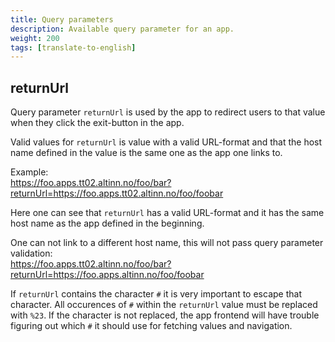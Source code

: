 ```yaml
---
title: Query parameters
description: Available query parameter for an app.
weight: 200
tags: [translate-to-english]
---
```


## returnUrl

Query parameter `returnUrl` is used by the app to redirect users to that value when they click the exit-button in the app.

Valid values for `returnUrl` is value with a valid URL-format and that the host name defined in the value is the same one
as the app one links to.

Example:  
https://foo.apps.tt02.altinn.no/foo/bar?returnUrl=https://foo.apps.tt02.altinn.no/foo/foobar

Here one can see that `returnUrl` has a valid URL-format and it has the same host name as the app defined in the beginning.

One can not link to a different host name, this will not pass query parameter validation:  
https://foo.apps.tt02.altinn.no/foo/bar?returnUrl=https://foo.apps.altinn.no/foo/foobar

If `returnUrl` contains the character `#` it is very important to escape that character. All occurences of `#` within the 
`returnUrl` value must be replaced with `%23`. If the character is not replaced, the app frontend will have trouble 
figuring out which `#` it should use for fetching values and navigation.